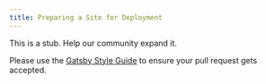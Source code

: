 ```yaml
---
title: Preparing a Site for Deployment
---
```


This is a stub. Help our community expand it.

Please use the [Gatsby Style Guide](/docs/docs/gatsby-style-guide.md) to ensure your
pull request gets accepted.
